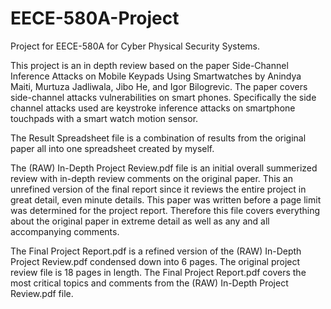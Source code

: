 # EECE-580A-Project

Project for EECE-580A for Cyber Physical Security Systems.

This project is an in depth review based on the paper Side-Channel Inference Attacks on Mobile Keypads Using Smartwatches by Anindya Maiti, Murtuza Jadliwala, Jibo He, and Igor Bilogrevic. The paper covers side-channel attacks vulnerabilities on smart phones. Specifically the side channel attacks used are keystroke inference attacks on smartphone touchpads with a smart watch motion sensor. 

The Result Spreadsheet file is a combination of results from the original paper all into one spreadsheet created by myself.  

The (RAW) In-Depth Project Review.pdf file is an initial overall summerized review with in-depth review comments on the original paper. This an unrefined version of the final report since it reviews the entire project in great detail, even minute details. This paper was written before a page limit was determined for the project report. Therefore this file covers everything about the original paper in extreme detail as well as any and all accompanying comments. 

The Final Project Report.pdf is a refined version of the (RAW) In-Depth Project Review.pdf condensed down into 6 pages. The original project review file is 18 pages in length. The Final Project Report.pdf covers the most critical topics and comments from the (RAW) In-Depth Project Review.pdf file.   








